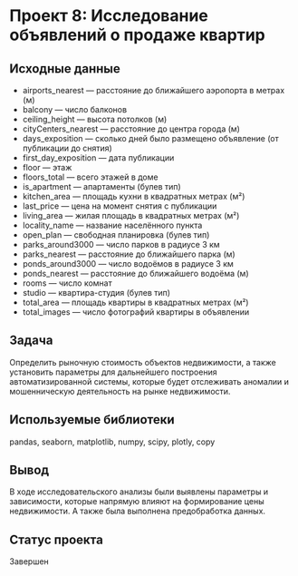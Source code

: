 # **Проект 8: Исследование объявлений о продаже квартир**

## **Исходные данные**
- airports_nearest — расстояние до ближайшего аэропорта в метрах (м)
- balcony — число балконов
- ceiling_height — высота потолков (м)
- cityCenters_nearest — расстояние до центра города (м)
- days_exposition — сколько дней было размещено объявление (от публикации до снятия)
- first_day_exposition — дата публикации
- floor — этаж
- floors_total — всего этажей в доме
- is_apartment — апартаменты (булев тип)
- kitchen_area — площадь кухни в квадратных метрах (м²)
- last_price — цена на момент снятия с публикации
- living_area — жилая площадь в квадратных метрах (м²)
- locality_name — название населённого пункта
- open_plan — свободная планировка (булев тип)
- parks_around3000 — число парков в радиусе 3 км
- parks_nearest — расстояние до ближайшего парка (м)
- ponds_around3000 — число водоёмов в радиусе 3 км
- ponds_nearest — расстояние до ближайшего водоёма (м)
- rooms — число комнат
- studio — квартира-студия (булев тип)
- total_area — площадь квартиры в квадратных метрах (м²)
- total_images — число фотографий квартиры в объявлении

## **Задача**

Определить рыночную стоимость объектов недвижимости, а также установить параметры для дальнейшего построения автоматизированной системы, которые будет отслеживать аномалии и мошенническую деятельность на рынке недвижимости.

## **Используемые библиотеки**

pandas, seaborn, matplotlib, numpy, scipy, plotly, copy

## **Вывод**

В ходе исследовательского анализы были выявлены параметры и зависимости, которые напрямую влияют на формирование цены недвижимости. А также была выполнена предобработка данных.


## **Статус проекта**
Завершен
